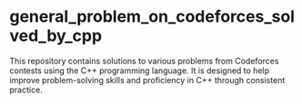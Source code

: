 # general_problem_on_codeforces_solved_by_cpp
This repository contains solutions to various problems from Codeforces contests using the C++ programming language. It is designed to help improve problem-solving skills and proficiency in C++ through consistent practice.
